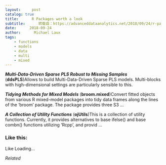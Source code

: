 ```yaml
---
layout:     post
catalog: true
title:      R Packages worth a look
subtitle:      转载自：https://advanceddataanalytics.net/2018/09/24/r-packages-worth-a-look-1283/
date:      2018-09-24
author:      Michael Laux
tags:
    - functions
    - models
    - data
    - multi
    - mixed
---
```


***Multi-Data-Driven Sparse PLS Robust to Missing Samples*** (**ddsPLS**)Allows to build Multi-Data-Driven Sparse PLS models. Multi-blocks with high-dimensional settings are particularly sensible to this.

***Tidying Methods for Mixed Models*** (**broom.mixed**)Convert fitted objects from various R mixed-model packages into tidy data frames along the lines of the ‘broom’ package. The package provides three S3 …

***A Collection of Utility Functions*** (**ojUtils**)This is a collection of utility functions. Currently, it provides alternatives to base ifelse() and base combn() functions utilizing ‘Rcpp’, and provid …





### Like this:

Like Loading...


*Related*

